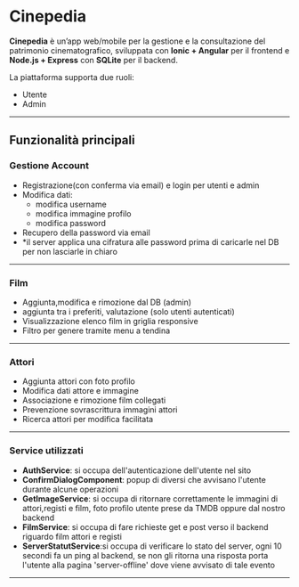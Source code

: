 # Cinepedia

**Cinepedia** è un’app web/mobile per la gestione e la consultazione del patrimonio cinematografico, sviluppata con **Ionic + Angular** per il frontend e **Node.js + Express** con **SQLite** per il backend.

La piattaforma supporta due ruoli:
-  Utente
-  Admin

---

##  Funzionalità principali

###  Gestione Account
- Registrazione(con conferma via email) e login per utenti e admin
- Modifica dati:
  - modifica username
  - modifica immagine profilo
  - modifica password 
- Recupero della password via email
- *il server applica una cifratura alle password prima di caricarle nel DB per non lasciarle in chiaro

---

###  Film
- Aggiunta,modifica e rimozione dal DB (admin)
- aggiunta tra i preferiti, valutazione (solo utenti autenticati)
- Visualizzazione elenco film in griglia responsive
- Filtro per genere tramite menu a tendina

---

###  Attori
- Aggiunta attori con foto profilo
- Modifica dati attore e immagine
- Associazione e rimozione film collegati
- Prevenzione sovrascrittura immagini attori
- Ricerca attori per modifica facilitata

---

###  Service utilizzati
- **AuthService**: si occupa dell'autenticazione dell'utente nel sito
- **ConfirmDialogComponent**: popup di diversi che avvisano l'utente durante alcune operazioni
- **GetImageService**: si occupa di ritornare correttamente le immagini di attori,registi e film, foto profilo utente prese da TMDB oppure dal nostro backend
- **FilmService**: si occupa di fare richieste get e post verso il backend riguardo film attori e registi
- **ServerStatutService**:si occupa di verificare lo stato del server, ogni 10 secondi fa un ping al backend, se non gli ritorna una risposta porta l'utente alla pagina 'server-offline' dove viene avvisato di tale evento

---

